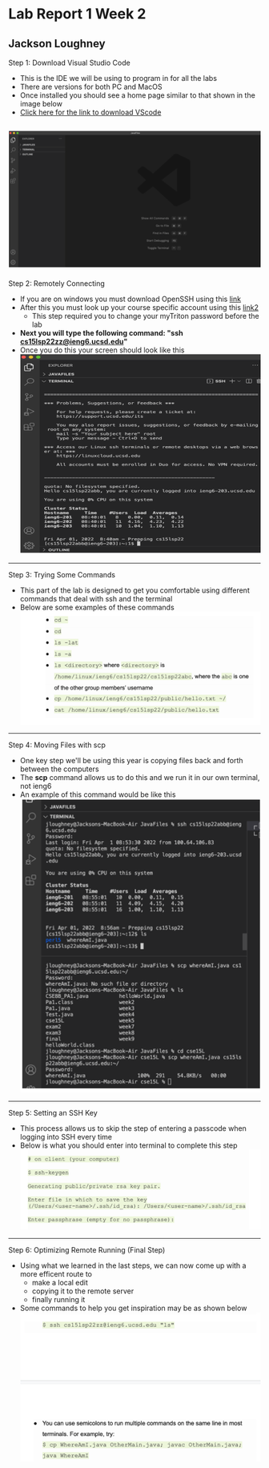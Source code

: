# Lab Report 1 Week 2
## Jackson Loughney

Step 1: 
Download Visual Studio Code
* This is the IDE we will be using to program in for all the labs
* There are versions for both PC and MacOS
* Once installed you should see a home page similar to that shown in the image below
* [Click here for the link to download VScode](https://code.visualstudio.com/)

![Image](VScodeInstall.png)
---
Step 2: 
Remotely Connecting
* If you are on windows you must download OpenSSH using this [link](https://docs.microsoft.com/en-us/windows-server/administration/openssh/openssh_install_firstuse)
* After this you must look up your course specific account using this [link2](https://sdacs.ucsd.edu/~icc/index.php)
    * This step required you to change your myTriton password before the lab
* **Next you will type the following command: "ssh cs15lsp22zz@ieng6.ucsd.edu"**
* Once you do this your screen should look like this
![Image](remotelyConnecting.png)
---
Step 3:
Trying Some Commands
* This part of the lab is designed to get you comfortable using different commands that deal with ssh and the terminal
* Below are some examples of these commands
![Image](commands.png)
---
Step 4:
Moving Files with scp
* One key step we'll be using this year is copying files back and forth between the computers
* The **scp** command allows us to do this and we run it in our own terminal, not ieng6
* An example of this command would be like this 
![Image](scp.png)
---
Step 5:
Setting an SSH Key
* This process allows us to skip the step of entering a passcode when logging into SSH every time
* Below is what you should enter into terminal to complete this step
![Image](SSHkey.png)
---
Step 6:
Optimizing Remote Running (Final Step)
* Using what we learned in the last steps, we can now come up with a more efficent route to
    * make a local edit
    * copying it to the remote server
    * finally running it
* Some commands to help you get inspiration may be as shown below
![Image](step6lab.png)

